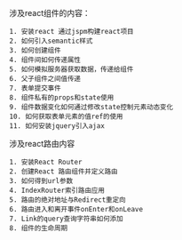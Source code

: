 涉及react组件的内容：

	1. 安装react 通过jspm构建react项目
	2. 如何引入semantic样式
	3. 如何创建组件
	4. 组件间如何传递属性
	5. 如何模拟服务器获取数据，传递给组件
	6. 父子组件之间值传递
	7. 表单提交事件
	8. 组件私有的props和state使用
	9. 组件数据变化如何通过修改state控制元素动态变化
	10. 如何获取表单元素的值ref的使用
	11. 如何安装jquery引入ajax


涉及react路由内容

	1. 安装React Router
	2. 创建React 路由组件并定义路由
	3. 如何得到url参数
	4. IndexRouter索引路由应用
	5. 路由的绝对地址与Redirect重定向
	6. 路由进入和离开事件onEnter和onLeave
	7. Link的query查询字符串如何添加
	8. 组件的生命周期

